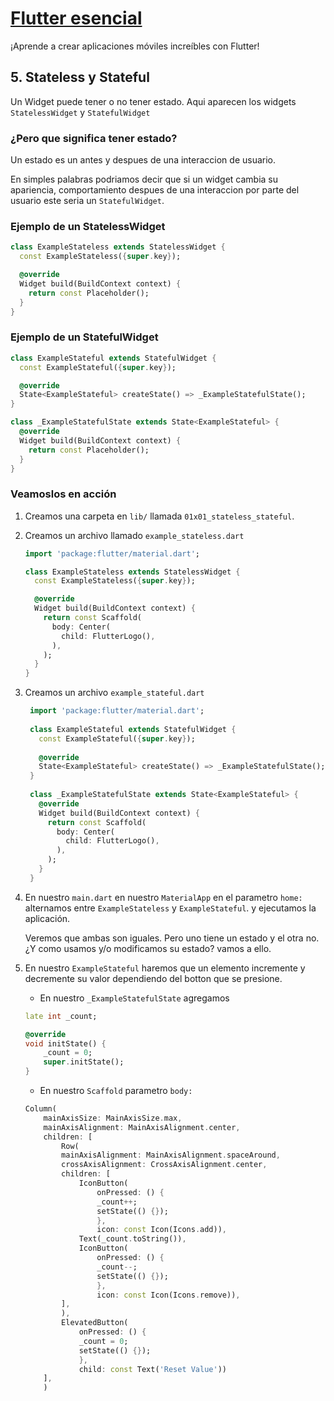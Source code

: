 # [Flutter esencial](../readme.md)

¡Aprende a crear aplicaciones móviles increíbles con Flutter!

## 5. Stateless y Stateful

Un Widget puede tener o no tener estado. Aqui aparecen los widgets  `StatelessWidget` y  `StatefulWidget`

### ¿Pero que significa tener estado?

Un estado es un antes y despues de una interaccion de usuario.

En simples palabras podriamos decir que si un widget cambia su apariencia, comportamiento despues de una interaccion por parte del usuario este seria un `StatefulWidget`.

### Ejemplo de un StatelessWidget

```dart
class ExampleStateless extends StatelessWidget {
  const ExampleStateless({super.key});

  @override
  Widget build(BuildContext context) {
    return const Placeholder();
  }
}
```

### Ejemplo de un StatefulWidget

```dart
class ExampleStateful extends StatefulWidget {
  const ExampleStateful({super.key});

  @override
  State<ExampleStateful> createState() => _ExampleStatefulState();
}

class _ExampleStatefulState extends State<ExampleStateful> {
  @override
  Widget build(BuildContext context) {
    return const Placeholder();
  }
}
```

### Veamoslos en acción

1. Creamos una carpeta en `lib/` llamada `01x01_stateless_stateful`.
2. Creamos un archivo llamado `example_stateless.dart`

    ```dart
    import 'package:flutter/material.dart';
    
    class ExampleStateless extends StatelessWidget {
      const ExampleStateless({super.key});
    
      @override
      Widget build(BuildContext context) {
        return const Scaffold(
          body: Center(
            child: FlutterLogo(),
          ),
        );
      }
    }
    ```

3. Creamos un archivo `example_stateful.dart`

   ```dart
    import 'package:flutter/material.dart';
    
    class ExampleStateful extends StatefulWidget {
      const ExampleStateful({super.key});
    
      @override
      State<ExampleStateful> createState() => _ExampleStatefulState();
    }
    
    class _ExampleStatefulState extends State<ExampleStateful> {
      @override
      Widget build(BuildContext context) {
        return const Scaffold(
          body: Center(
            child: FlutterLogo(),
          ),
        );
      }
    }
    ```

4. En nuestro `main.dart` en nuestro `MaterialApp` en el parametro `home:` alternamos entre `ExampleStateless` y `ExampleStateful`. y ejecutamos la aplicación.

    Veremos que ambas son iguales. Pero uno tiene un estado y el otra no.
    ¿Y como usamos y/o modificamos su estado? vamos a ello.

5. En nuestro `ExampleStateful` haremos que un elemento incremente y decremente su valor dependiendo del botton que se presione.
    - En nuestro `_ExampleStatefulState` agregamos

    ```dart
    late int _count;

    @override
    void initState() {
        _count = 0;
        super.initState();
    }
    ```

    - En nuestro `Scaffold` parametro `body:`

    ```dart
    Column(
        mainAxisSize: MainAxisSize.max,
        mainAxisAlignment: MainAxisAlignment.center,
        children: [
            Row(
            mainAxisAlignment: MainAxisAlignment.spaceAround,
            crossAxisAlignment: CrossAxisAlignment.center,
            children: [
                IconButton(
                    onPressed: () {
                    _count++;
                    setState(() {});
                    },
                    icon: const Icon(Icons.add)),
                Text(_count.toString()),
                IconButton(
                    onPressed: () {
                    _count--;
                    setState(() {});
                    },
                    icon: const Icon(Icons.remove)),
            ],
            ),
            ElevatedButton(
                onPressed: () {
                _count = 0;
                setState(() {});
                },
                child: const Text('Reset Value'))
        ],
        )
    ```
